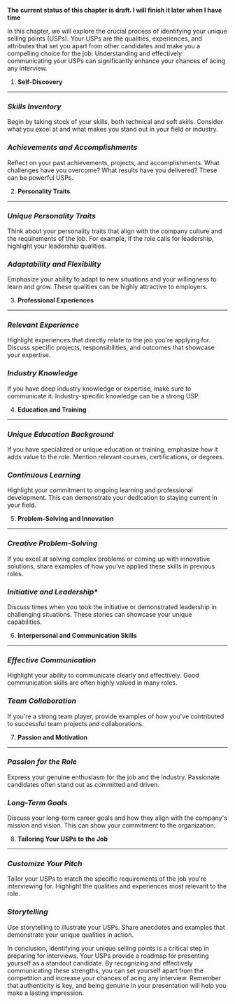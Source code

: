 **The current status of this chapter is draft. I will finish it later when I have time**

In this chapter, we will explore the crucial process of identifying your unique selling points (USPs). Your USPs are the qualities, experiences, and attributes that set you apart from other candidates and make you a compelling choice for the job. Understanding and effectively communicating your USPs can significantly enhance your chances of acing any interview.

1. **Self-Discovery**
---------------------

### *Skills Inventory*

Begin by taking stock of your skills, both technical and soft skills. Consider what you excel at and what makes you stand out in your field or industry.

### *Achievements and Accomplishments*

Reflect on your past achievements, projects, and accomplishments. What challenges have you overcome? What results have you delivered? These can be powerful USPs.

2. **Personality Traits**
-------------------------

### *Unique Personality Traits*

Think about your personality traits that align with the company culture and the requirements of the job. For example, if the role calls for leadership, highlight your leadership qualities.

### *Adaptability and Flexibility*

Emphasize your ability to adapt to new situations and your willingness to learn and grow. These qualities can be highly attractive to employers.

3. **Professional Experiences**
-------------------------------

### *Relevant Experience*

Highlight experiences that directly relate to the job you're applying for. Discuss specific projects, responsibilities, and outcomes that showcase your expertise.

### *Industry Knowledge*

If you have deep industry knowledge or expertise, make sure to communicate it. Industry-specific knowledge can be a strong USP.

4. **Education and Training**
-----------------------------

### *Unique Education Background*

If you have specialized or unique education or training, emphasize how it adds value to the role. Mention relevant courses, certifications, or degrees.

### *Continuous Learning*

Highlight your commitment to ongoing learning and professional development. This can demonstrate your dedication to staying current in your field.

5. **Problem-Solving and Innovation**
-------------------------------------

### *Creative Problem-Solving*

If you excel at solving complex problems or coming up with innovative solutions, share examples of how you've applied these skills in previous roles.

### *Initiative and Leadership*\*

Discuss times when you took the initiative or demonstrated leadership in challenging situations. These stories can showcase your unique capabilities.

6. **Interpersonal and Communication Skills**
---------------------------------------------

### *Effective Communication*

Highlight your ability to communicate clearly and effectively. Good communication skills are often highly valued in many roles.

### *Team Collaboration*

If you're a strong team player, provide examples of how you've contributed to successful team projects and collaborations.

7. **Passion and Motivation**
-----------------------------

### *Passion for the Role*

Express your genuine enthusiasm for the job and the industry. Passionate candidates often stand out as committed and driven.

### *Long-Term Goals*

Discuss your long-term career goals and how they align with the company's mission and vision. This can show your commitment to the organization.

8. **Tailoring Your USPs to the Job**
-------------------------------------

### *Customize Your Pitch*

Tailor your USPs to match the specific requirements of the job you're interviewing for. Highlight the qualities and experiences most relevant to the role.

### *Storytelling*

Use storytelling to illustrate your USPs. Share anecdotes and examples that demonstrate your unique qualities in action.

In conclusion, identifying your unique selling points is a critical step in preparing for interviews. Your USPs provide a roadmap for presenting yourself as a standout candidate. By recognizing and effectively communicating these strengths, you can set yourself apart from the competition and increase your chances of acing any interview. Remember that authenticity is key, and being genuine in your presentation will help you make a lasting impression.
